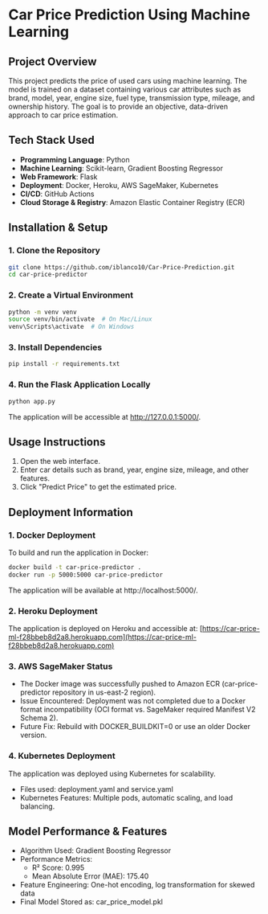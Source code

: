 # Car Price Prediction Using Machine Learning

## Project Overview
This project predicts the price of used cars using machine learning. The model is trained on a dataset containing various car attributes such as brand, model, year, engine size, fuel type, transmission type, mileage, and ownership history. The goal is to provide an objective, data-driven approach to car price estimation.

## Tech Stack Used
- **Programming Language**: Python
- **Machine Learning**: Scikit-learn, Gradient Boosting Regressor
- **Web Framework**: Flask
- **Deployment**: Docker, Heroku, AWS SageMaker, Kubernetes
- **CI/CD**: GitHub Actions
- **Cloud Storage & Registry**: Amazon Elastic Container Registry (ECR)

## Installation & Setup

### 1. Clone the Repository
```bash
git clone https://github.com/iblanco10/Car-Price-Prediction.git
cd car-price-predictor
```

### 2. Create a Virtual Environment 
```bash
python -m venv venv
source venv/bin/activate  # On Mac/Linux
venv\Scripts\activate  # On Windows
```

### 3. Install Dependencies
```bash
pip install -r requirements.txt
```

### 4. Run the Flask Application Locally
```bash
python app.py
```
The application will be accessible at http://127.0.0.1:5000/.

## Usage Instructions
1. Open the web interface.
2. Enter car details such as brand, year, engine size, mileage, and other features.
3. Click "Predict Price" to get the estimated price.

## Deployment Information

### 1. Docker Deployment
To build and run the application in Docker:
```bash
docker build -t car-price-predictor .
docker run -p 5000:5000 car-price-predictor
```
The application will be available at http://localhost:5000/.

### 2. Heroku Deployment
The application is deployed on Heroku and accessible at:
[https://car-price-ml-f28bbeb8d2a8.herokuapp.com](https://car-price-ml-f28bbeb8d2a8.herokuapp.com)

### 3. AWS SageMaker Status
- The Docker image was successfully pushed to Amazon ECR (car-price-predictor repository in us-east-2 region).
- Issue Encountered: Deployment was not completed due to a Docker format incompatibility (OCI format vs. SageMaker required Manifest V2 Schema 2).
- Future Fix: Rebuild with DOCKER_BUILDKIT=0 or use an older Docker version.

### 4. Kubernetes Deployment
The application was deployed using Kubernetes for scalability.
- Files used: deployment.yaml and service.yaml
- Kubernetes Features: Multiple pods, automatic scaling, and load balancing.

## Model Performance & Features
- Algorithm Used: Gradient Boosting Regressor
- Performance Metrics:
  - R² Score: 0.995
  - Mean Absolute Error (MAE): 175.40
- Feature Engineering: One-hot encoding, log transformation for skewed data
- Final Model Stored as: car_price_model.pkl




